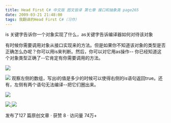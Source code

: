 ```yaml
---
title: Head First C# 中文版 图文皆译 第七章 接口和抽象类 page265
date: 2009-03-21 21:48:00
tags: 我翻译的Head First C#（习作）
---
```

is  关键字告诉你一个对象实现了什么，as关键字告诉编译器如何对待该对象

  

有时候你需要调用对象从接口实现来的方法。但是如果你不知道该对象的类型是否正确怎么办呢？你可以用is来判断。然后，你可以对它用as操作--
你已经知道这个对象类型正确了--它肯定有你需要调用的方法。

![](https://p-blog.csdn.net/images/p_blog_csdn_net/cuipengfei1/EntryImages/20090321/2009-03-21_21-32-01.jpg)

![](https://p-blog.csdn.net/images/p_blog_csdn_net/cuipengfei1/EntryImages/20090321/2009-03-21_21-43-05.jpg)
观察左侧的数组，写出i的值是多少的时候可以使得右侧的is语句返回true。还有，左侧有两个语句无法编译--把它们圈出来。

  

![](https://p-blog.csdn.net/images/p_blog_csdn_net/cuipengfei1/EntryImages/20090321/2009-03-21_21-46-52.jpg)



[ ![](https://profile.csdnimg.cn/5/2/5/3_cuipengfei1)
![](https://g.csdnimg.cn/static/user-reg-year/1x/11.png)
](https://blog.csdn.net/cuipengfei1)



发布了127 篇原创文章  ·  获赞 8  ·  访问量 74万+

